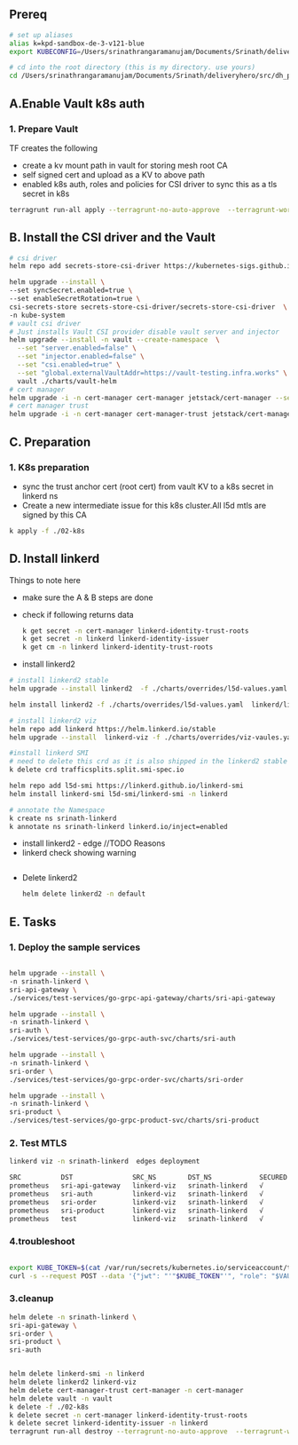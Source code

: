 
## Prereq
```sh
# set up aliases
alias k=kpd-sandbox-de-3-v121-blue
export KUBECONFIG=/Users/srinathrangaramanujam/Documents/Srinath/deliveryhero/src/pd-box/chapters/infra/k8s-configs/config.sandbox-de-3-v121-blue

# cd into the root directory (this is my directory. use yours)
cd /Users/srinathrangaramanujam/Documents/Srinath/deliveryhero/src/dh_projects/mesh/actualwork

```

## A.Enable Vault k8s auth 
### 1. Prepare Vault
  TF creates the following
  - create a kv mount path in vault for storing mesh root CA
  - self signed cert and upload as a KV to above path
  - enabled k8s auth, roles and policies for CSI driver to sync this as a tls secret in k8s
```sh
terragrunt run-all apply --terragrunt-no-auto-approve  --terragrunt-working-dir ./01-tf/tf_svc_mesh/sandbox/sandbox-de
```

## B. Install the CSI driver and the Vault
```sh
# csi driver
helm repo add secrets-store-csi-driver https://kubernetes-sigs.github.io/secrets-store-csi-driver/charts

helm upgrade --install \
--set syncSecret.enabled=true \
--set enableSecretRotation=true \
csi-secrets-store secrets-store-csi-driver/secrets-store-csi-driver  \
-n kube-system 
# vault csi driver
# Just installs Vault CSI provider disable vault server and injector
helm upgrade --install -n vault --create-namespace  \
  --set "server.enabled=false" \
  --set "injector.enabled=false" \
  --set "csi.enabled=true" \
  --set "global.externalVaultAddr=https://vault-testing.infra.works" \
  vault ./charts/vault-helm
# cert manager
helm upgrade -i -n cert-manager cert-manager jetstack/cert-manager --set installCRDs=true --wait --create-namespace
# cert manager trust
helm upgrade -i -n cert-manager cert-manager-trust jetstack/cert-manager-trust --wait --create-namespace

 ```

## C. Preparation 

### 1. K8s preparation
  - sync the trust anchor cert (root cert) from vault KV to a k8s secret in linkerd ns
  - Create a new intermediate issue for this k8s cluster.All l5d mtls are signed by this CA
```sh
k apply -f ./02-k8s
```


## D. Install linkerd 

Things to note here
 -  make sure the A & B steps are done
 - check if following returns data 
    ```sh
    k get secret -n cert-manager linkerd-identity-trust-roots
    k get secret -n linkerd linkerd-identity-issuer
    k get cm -n linkerd linkerd-identity-trust-roots

    ```

- install linkerd2
```sh
# install linkerd2 stable
helm upgrade --install linkerd2  -f ./charts/overrides/l5d-values.yaml  ./charts/linkerd2

helm install linkerd2 -f ./charts/overrides/l5d-values.yaml  linkerd/linkerd2

# install linkerd2 viz
helm repo add linkerd https://helm.linkerd.io/stable
helm upgrade --install  linkerd-viz -f ./charts/overrides/viz-vaules.yaml  linkerd/linkerd-viz

#install linkerd SMI
# need to delete this crd as it is also shipped in the linkerd2 stable chart and in the SMI chart
k delete crd trafficsplits.split.smi-spec.io

helm repo add l5d-smi https://linkerd.github.io/linkerd-smi
helm install linkerd-smi l5d-smi/linkerd-smi -n linkerd

# annotate the Namespace
k create ns srinath-linkerd
k annotate ns srinath-linkerd linkerd.io/inject=enabled

```

- install linkerd2 - edge //TODO
Reasons 
- linkerd check showing warning 
```sh
```

 - Delete linkerd2
    ```sh
    helm delete linkerd2 -n default
    ```

## E. Tasks

### 1. Deploy the sample services 

```sh

helm upgrade --install \
-n srinath-linkerd \
sri-api-gateway \
./services/test-services/go-grpc-api-gateway/charts/sri-api-gateway

helm upgrade --install \
-n srinath-linkerd \
sri-auth \
./services/test-services/go-grpc-auth-svc/charts/sri-auth

helm upgrade --install \
-n srinath-linkerd \
sri-order \
./services/test-services/go-grpc-order-svc/charts/sri-order

helm upgrade --install \
-n srinath-linkerd \
sri-product \
./services/test-services/go-grpc-product-svc/charts/sri-product

```



### 2. Test MTLS

```sh
linkerd viz -n srinath-linkerd  edges deployment

SRC          DST               SRC_NS        DST_NS            SECURED
prometheus   sri-api-gateway   linkerd-viz   srinath-linkerd   √
prometheus   sri-auth          linkerd-viz   srinath-linkerd   √
prometheus   sri-order         linkerd-viz   srinath-linkerd   √
prometheus   sri-product       linkerd-viz   srinath-linkerd   √
prometheus   test              linkerd-viz   srinath-linkerd   √

```



### 4.troubleshoot
```sh 

export KUBE_TOKEN=$(cat /var/run/secrets/kubernetes.io/serviceaccount/token)
curl -s --request POST --data '{"jwt": "'"$KUBE_TOKEN"'", "role": "$VAULT_ROLE"}' $VAULT_ADDR/v1/auth/sandbox-de-3-v121-blue/login 

```


### 3.cleanup
```sh
helm delete -n srinath-linkerd \
sri-api-gateway \
sri-order \
sri-product \
sri-auth 


helm delete linkerd-smi -n linkerd
helm delete linkerd2 linkerd-viz 
helm delete cert-manager-trust cert-manager -n cert-manager
helm delete vault -n vault
k delete -f ./02-k8s
k delete secret -n cert-manager linkerd-identity-trust-roots
k delete secret linkerd-identity-issuer -n linkerd
terragrunt run-all destroy --terragrunt-no-auto-approve  --terragrunt-working-dir ./01-tf/tf_svc_mesh/sandbox/sandbox-de

```

